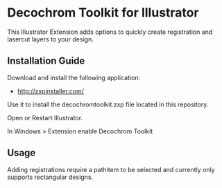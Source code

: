 # Decochrom Toolkit for Illustrator

This Illustrator Extension adds options to quickly create registration and lasercut layers to your design.

Installation Guide
------------------

Download and install the following application:
* http://zxpinstaller.com/

Use it to install the decochromtoolkit.zxp file located in this repository.

Open or Restart Illustrator.

In Windows > Extension enable Decochrom Toolkit


Usage
-----
Adding registrations require a pathitem to be selected and currently only supports rectangular designs.
